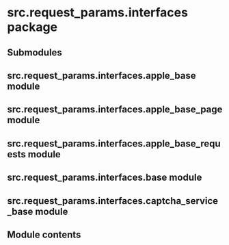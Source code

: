 # src.request_params.interfaces package

## Submodules

## src.request_params.interfaces.apple_base module

## src.request_params.interfaces.apple_base_page module

## src.request_params.interfaces.apple_base_requests module

## src.request_params.interfaces.base module

## src.request_params.interfaces.captcha_service_base module

## Module contents
